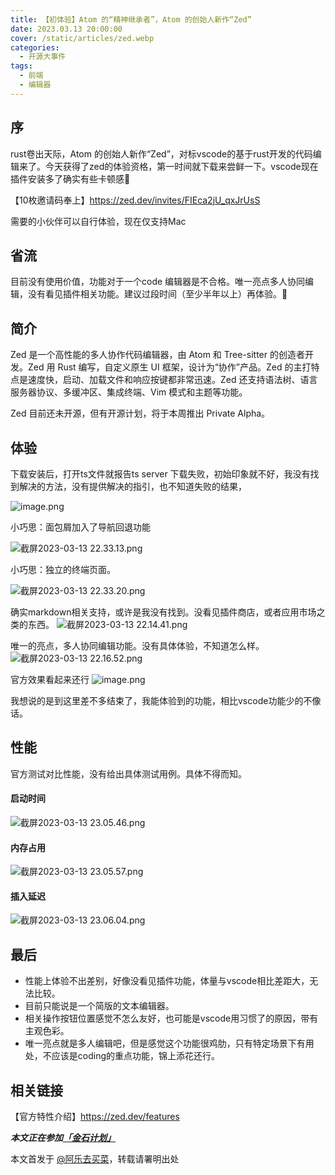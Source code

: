```yaml
---
title: 【初体验】Atom 的“精神继承者”，Atom 的创始人新作“Zed”
date: 2023.03.13 20:00:00
cover: /static/articles/zed.webp
categories:
  - 开源大事件
tags:
  - 前端
  - 编辑器
---
```

## 序

rust卷出天际，Atom 的创始人新作“Zed”，对标vscode的基于rust开发的代码编辑来了。今天获得了zed的体验资格，第一时间就下载来尝鲜一下。vscode现在插件安装多了确实有些卡顿感🤔

【10枚邀请码奉上】https://zed.dev/invites/FIEca2jU_qxJrUsS

需要的小伙伴可以自行体验，现在仅支持Mac

## 省流

目前没有使用价值，功能对于一个code 编辑器是不合格。唯一亮点多人协同编辑，没有看见插件相关功能。建议过段时间（至少半年以上）再体验。🧐


## 简介

Zed 是一个高性能的多人协作代码编辑器，由 Atom 和 Tree-sitter 的创造者开发。Zed 用 Rust 编写，自定义原生 UI 框架，设计为“协作”产品。Zed 的主打特点是速度快，启动、加载文件和响应按键都非常迅速。Zed 还支持语法树、语言服务器协议、多缓冲区、集成终端、Vim 模式和主题等功能。

Zed 目前还未开源，但有开源计划，将于本周推出 Private Alpha。

## 体验

下载安装后，打开ts文件就报告ts server 下载失败，初始印象就不好，我没有找到解决的方法，没有提供解决的指引，也不知道失败的结果，

![image.png](https://p3-juejin.byteimg.com/tos-cn-i-k3u1fbpfcp/09e1a0f4a7f049d0b4701a717c783571~tplv-k3u1fbpfcp-watermark.image?)

小巧思：面包屑加入了导航回退功能

![截屏2023-03-13 22.33.13.png](https://p1-juejin.byteimg.com/tos-cn-i-k3u1fbpfcp/611e07bee4fe441bbecc16f3a23e903f~tplv-k3u1fbpfcp-watermark.image?)

小巧思：独立的终端页面。

![截屏2023-03-13 22.33.20.png](https://p9-juejin.byteimg.com/tos-cn-i-k3u1fbpfcp/ab74c55e5dc14693881cd0e516ef4b81~tplv-k3u1fbpfcp-watermark.image?)

确实markdown相关支持，或许是我没有找到。没看见插件商店，或者应用市场之类的东西。
![截屏2023-03-13 22.14.41.png](https://p6-juejin.byteimg.com/tos-cn-i-k3u1fbpfcp/062eec19b752467181f37df749180a25~tplv-k3u1fbpfcp-watermark.image?)


唯一的亮点，多人协同编辑功能。没有具体体验，不知道怎么样。
![截屏2023-03-13 22.16.52.png](https://p9-juejin.byteimg.com/tos-cn-i-k3u1fbpfcp/aca4db957698470dbe6a1fd8d25f05db~tplv-k3u1fbpfcp-watermark.image?)

官方效果看起来还行
![image.png](https://p9-juejin.byteimg.com/tos-cn-i-k3u1fbpfcp/e3297b2f0a174057a7332b0d50d7833a~tplv-k3u1fbpfcp-watermark.image?)


我想说的是到这里差不多结束了，我能体验到的功能，相比vscode功能少的不像话。

## 性能

官方测试对比性能，没有给出具体测试用例。具体不得而知。

#### 启动时间

![截屏2023-03-13 23.05.46.png](https://p9-juejin.byteimg.com/tos-cn-i-k3u1fbpfcp/e2e0f2c6e30a4c5194634f86415eee71~tplv-k3u1fbpfcp-watermark.image?)

#### 内存占用
![截屏2023-03-13 23.05.57.png](https://p3-juejin.byteimg.com/tos-cn-i-k3u1fbpfcp/d77ea0c412174d87b59ccf142f7e7e27~tplv-k3u1fbpfcp-watermark.image?)

#### 插入延迟
![截屏2023-03-13 23.06.04.png](https://p1-juejin.byteimg.com/tos-cn-i-k3u1fbpfcp/9f00a277b8664115a7b558b2f1e3caea~tplv-k3u1fbpfcp-watermark.image?)

## 最后

- 性能上体验不出差别，好像没看见插件功能，体量与vscode相比差距大，无法比较。
- 目前只能说是一个简版的文本编辑器。
- 相关操作按钮位置感觉不怎么友好，也可能是vscode用习惯了的原因，带有主观色彩。
- 唯一亮点就是多人编辑吧，但是感觉这个功能很鸡肋，只有特定场景下有用处，不应该是coding的重点功能，锦上添花还行。

## 相关链接

【官方特性介绍】https://zed.dev/features


***本文正在参加[「金石计划」](https://juejin.cn/post/7207698564641996856/ "https://juejin.cn/post/7207698564641996856/")***

本文首发于 [@阿乐去买菜](https://kinfuy.github.io/)，转载请署明出处
